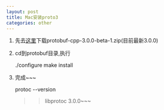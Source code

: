 ```yaml
---
layout: post
title: Mac安装proto3
categories: other
---
```


1. 先去[这里](https://github.com/google/protobuf/releases)下载protobuf-cpp-3.0.0-beta-1.zip(目前最新3.0.0)

2. cd到protobuf目录,执行

    ./configure
    make install
    
3. 完成~~~

    protoc --version
    
    >>libprotoc 3.0.0~~~
